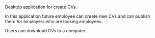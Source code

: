 Desktop application for create CVs.

In this application future employee can create new CVs and can publish them for employers who are looking employees. 

Users can download CVs to a computer. 
